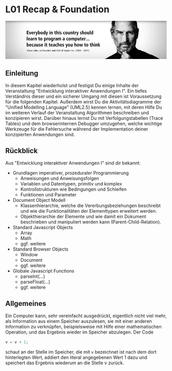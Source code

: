 # L01 Recap & Foundation
<img src="Material/steve-jobs-learn-to-program.jpg"></img>
## Einleitung
In diesem Kapitel wiederholst und festigst Du einige Inhalte der Veranstaltung "Entwicklung interaktiver Anwendungen I". Ein tiefes Verständnis dieser und ein sicherer Umgang mit diesen ist Voraussetzung für die folgenden Kapitel.
Außerdem wirst Du die Aktivitätsdiagramme der "Unified Modelling Language" (UML2.5) kennen lernen, mit deren Hilfe Du im weiteren Verlauf der Veranstaltung Algorithmen beschreiben und konzipieren wirst.
Darüber hinaus lernst Du mit Verfolgungstabellen (Trace Tables) und dem browserinternen Debugger umzugehen, welche wichtige Werkzeuge für die Fehlersuche während der Implementation deiner konzipierten Anwendungen sind.
## Rückblick
Aus "Entwicklung interaktiver Anwendungen I" sind dir bekannt:
- Grundlagen imperativer, prozeduraler Programmierung
  - Anweisungen und Anweisungsfolgen
  - Variablen und Datentypen, primitiv und komplex
  - Kontrollstrukturen wie Bedingungen und Schleifen
  - Funktionen und Parameter  
- Document Object Modell
  - Klassenhierarchie, welche die Vererbungsbeziehungen beschreibt und wie die Funktionalitäten der Elementtypen erweitert werden.
  - Objekthierarchie der Elemente und wie damit ein Dokument beschrieben und manipuliert werden kann (Parent-Child-Relation).
- Standard Javascript Objects
    - Array
    - Math
    - ggf. weitere
- Standard Browser Objects
    - Window
    - Document
    - ggf. weitere
- Globale Javascript Functions
    - parseInt(...)
    - parseFloat(...)
    - ggf. weitere
## Allgemeines
Ein Computer kann, sehr vereinfacht ausgedrückt, eigentlich nicht viel mehr, als Information aus einem Speicher auszulesen, sie mit einer anderen Information zu verknüpfen, beispielsweise mit Hilfe einer mathematischen Operation, und das Ergebnis wieder im Speicher abzulegen. Der Code
```typescript
v = v + 1;
```
schaut an der Stelle im Speicher, die mit `v` bezeichnet ist nach dem dort hinterlegten Wert, addiert den literal angegebenen Wert 1 dazu und speichert das Ergebnis wiederum an die Stelle v zurück.